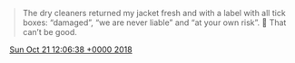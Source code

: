 > The dry cleaners returned my jacket fresh and with a label with all tick boxes: “damaged”, “we are never liable” and “at your own risk”\. 🤔 That can’t be good\.

<img src="../../media/tweet.ico" width="12" /> [Sun Oct 21 12:06:38 +0000 2018](https://twitter.com/DromerDenker/status/1053980881336049664)